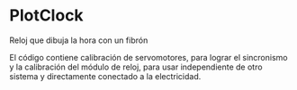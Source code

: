 # PlotClock
Reloj que dibuja la hora con un fibrón



El código contiene calibración de servomotores, para lograr el sincronismo y la calibración del módulo de reloj, para usar independiente de otro sistema y directamente conectado a la electricidad.

